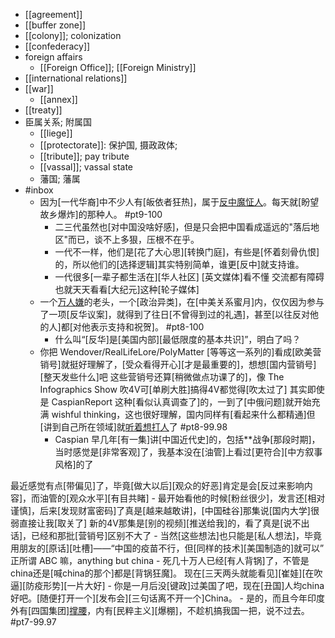 - [[agreement]]
- [[buffer zone]]
- [[colony]]; colonization 
- [[confederacy]]
- foreign affairs
    - [[Foreign Office]]; [[Foreign Ministry]]
- [[international relations]]
- [[war]]
    - [[annex]]
- [[treaty]]
- 臣属关系; 附属国
    - [[liege]]
    - [[protectorate]]: 保护国, 摄政政体;
    - [[tribute]]; pay tribute
    - [[vassal]]; vassal state
    - 藩国; 藩属
- #inbox
    - 因为[一代华裔]中不少人有[皈依者狂热]，属于[反中魔怔人](https://www.zhihu.com/question/458277293/answer/1875053751)。每天就[盼望故乡爆炸]的那种人。 #pt9-100
        - 二三代虽然也[对中国没啥好感]，但是只会把中国看成遥远的"落后地区"而已，谈不上多狠，压根不在乎。
        - 一代不一样，他们是[花了大心思][转换门庭]，有些是[怀着刻骨仇恨]的，所以他们的[选择逻辑]其实特别简单，谁更[反中]就支持谁。
        - 一代很多[一辈子都生活在][华人社区] [英文媒体]看不懂 交流都有障碍 也就天天看看[大纪元]这种[轮子媒体]
    - 一个[万人嫌](https://www.zhihu.com/question/456256296/answer/1851847425)的老头，一个[政治异类]，在[中美关系蜜月]内，仅仅因为参与了一项[反华议案]，就得到了往日[不曾得到过的礼遇]，甚至[以往反对他的人]都[对他表示支持和祝贺]。 #pt8-100
        - 什么叫“[反华]是[美国内部][最低限度的基本共识]”，明白了吗？
    - 你把 Wendover/RealLifeLore/PolyMatter [等等这一系列的]看成[欧美营销号]就挺好理解了，[受众看得开心][才是最重要的]，想想[国内营销号][整天发些什么]吧
这些营销号还算[稍微做点功课了的]，像 The Infographics Show 吹4V可[单刷大胜]搞得4V都觉得[吹太过了]
其实即使是 CaspianReport 这种[看似认真调查了]的，一到了[中俄问题]就开始充满 wishful thinking，这也很好理解，国内同样有[看起来什么都精通]但[讲到自己所在领域]就[听着想打人](https://bbs.saraba1st.com/2b/forum.php?mod=viewthread&tid=2000474)了 #pt8-99.98
        - Caspian 早几年[有一集]讲[中国近代史]的，包括**战争[那段时期]，当时感觉是[非常客观]了，我基本没在[油管]上看过[更符合][中方叙事风格]的了

最近感觉有点[带偏见]了，毕竟[做大以后][观众的好恶]肯定是会[反过来影响内容]，而油管的[观众水平][有目共睹]
            - 最开始看他的时候[粉丝很少]，发言还[相对谨慎]，后来[发现财富密码]了真是[越来越敢讲]，[中国硅谷]那集说[国内大学]很弱直接让我[取关了]
新的4V那集是[别的视频][推送给我]的，看了真是[说不出话]，已经和那批[营销号]区别不大了
        - 当然[这些想法]也只能是[私人想法]，毕竟用朋友的[原话][吐槽]——“中国的疫苗不行，但[同样的技术][美国制造的]就可以”
正所谓 ABC 嘛，anything but china
        - 死几十万人已经[有人背锅]了，不管是china还是[喊china的那个]都是[背锅狂魔]。
现在[三天两头就能看见][崔娃][在吹逼][防疫形势][一片大好]
            - 你是一月后没[键政]过美国了吧，现在[丑国]人均china好吧。[随便打开一个][发布会][三句话离不开一个]China。
    - 是的，而且今年印度外有[四国集团][撑腰](https://www.zhihu.com/question/458329331/answer/1877914033)，内有[民粹主义][爆棚]，不趁机搞我国一把，说不过去。 #pt7-99.97
